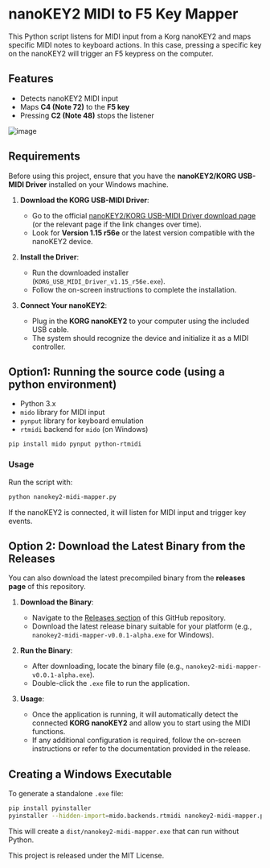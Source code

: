 # nanoKEY2 MIDI to F5 Key Mapper

This Python script listens for MIDI input from a Korg nanoKEY2 and maps specific MIDI notes to keyboard actions. In this case, pressing a specific key on the nanoKEY2 will trigger an F5 keypress on the computer.

## Features

- Detects nanoKEY2 MIDI input
- Maps **C4 (Note 72)** to the **F5 key**
- Pressing **C2 (Note 48)** stops the listener

![image](https://github.com/user-attachments/assets/fc66778d-68a1-4dc0-b9f4-fb84fa55ec37)


## Requirements
Before using this project, ensure that you have the **nanoKEY2/KORG USB-MIDI Driver** installed on your Windows machine.

1. **Download the KORG USB-MIDI Driver**:
   - Go to the official [nanoKEY2/KORG USB-MIDI Driver download page](https://www.korg.com/us/support/download/driver/0/156/3541/) (or the relevant page if the link changes over time).
   - Look for **Version 1.15 r56e** or the latest version compatible with the nanoKEY2 device.

2. **Install the Driver**:
   - Run the downloaded installer (`KORG_USB_MIDI_Driver_v1.15_r56e.exe`).
   - Follow the on-screen instructions to complete the installation.

3. **Connect Your nanoKEY2**:
   - Plug in the **KORG nanoKEY2** to your computer using the included USB cable.
   - The system should recognize the device and initialize it as a MIDI controller.

## Option1: Running the source code (using a python environment)

- Python 3.x
- `mido` library for MIDI input
- `pynput` library for keyboard emulation
- `rtmidi` backend for `mido` (on Windows)

```
pip install mido pynput python-rtmidi
```

### Usage

Run the script with:

```sh
python nanokey2-midi-mapper.py
```

If the nanoKEY2 is connected, it will listen for MIDI input and trigger key events.

## Option 2: Download the Latest Binary from the Releases

You can also download the latest precompiled binary from the **releases page** of this repository.

1. **Download the Binary**:
   - Navigate to the [Releases section](https://github.com/UG-Team-Data-Science/nanokey2-midi-mapper/releases) of this GitHub repository.
   - Download the latest release binary suitable for your platform (e.g., `nanokey2-midi-mapper-v0.0.1-alpha.exe` for Windows).

2. **Run the Binary**:
   - After downloading, locate the binary file (e.g., `nanokey2-midi-mapper-v0.0.1-alpha.exe`).
   - Double-click the `.exe` file to run the application.

3. **Usage**:
   - Once the application is running, it will automatically detect the connected **KORG nanoKEY2** and allow you to start using the MIDI functions.
   - If any additional configuration is required, follow the on-screen instructions or refer to the documentation provided in the release.


## Creating a Windows Executable

To generate a standalone `.exe` file:

```sh
pip install pyinstaller
pyinstaller --hidden-import=mido.backends.rtmidi nanokey2-midi-mapper.py
```

This will create a `dist/nanokey2-midi-mapper.exe` that can run without Python.


This project is released under the MIT License.

